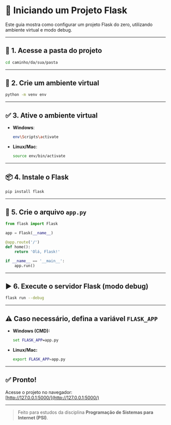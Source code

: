 # 🚀 Iniciando um Projeto Flask

Este guia mostra como configurar um projeto Flask do zero, utilizando ambiente virtual e modo debug.

---

## 📁 1. Acesse a pasta do projeto

```bash
cd caminho/da/sua/pasta
```

---

## 🐍 2. Crie um ambiente virtual

```bash
python -m venv env
```

---

## ✅ 3. Ative o ambiente virtual

- **Windows**:
  ```bash
  env\Scripts\activate
  ```

- **Linux/Mac**:
  ```bash
  source env/bin/activate
  ```

---

## 📦 4. Instale o Flask

```bash
pip install flask
```

---

## 📝 5. Crie o arquivo `app.py`

```python
from flask import Flask

app = Flask(__name__)

@app.route('/')
def home():
    return 'Olá, Flask!'

if __name__ == '__main__':
    app.run()
```

---

## ▶️ 6. Execute o servidor Flask (modo debug)

```bash
flask run --debug
```

---

## ⚠️ Caso necessário, defina a variável `FLASK_APP`

- **Windows (CMD):**
  ```cmd
  set FLASK_APP=app.py
  ```

- **Linux/Mac:**
  ```bash
  export FLASK_APP=app.py
  ```

---

## ✅ Pronto!

Acesse o projeto no navegador:  
[http://127.0.0.1:5000/](http://127.0.0.1:5000/)

---

> Feito para estudos da disciplina **Programação de Sistemas para Internet (PSI)**.
